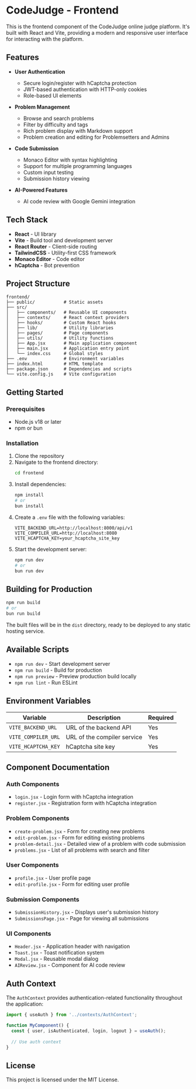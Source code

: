 # CodeJudge - Frontend

This is the frontend component of the CodeJudge online judge platform. It's built with React and Vite, providing a modern and responsive user interface for interacting with the platform.

## Features

- **User Authentication**
  - Secure login/register with hCaptcha protection
  - JWT-based authentication with HTTP-only cookies
  - Role-based UI elements

- **Problem Management**
  - Browse and search problems
  - Filter by difficulty and tags
  - Rich problem display with Markdown support
  - Problem creation and editing for Problemsetters and Admins

- **Code Submission**
  - Monaco Editor with syntax highlighting
  - Support for multiple programming languages
  - Custom input testing
  - Submission history viewing

- **AI-Powered Features**
  - AI code review with Google Gemini integration

## Tech Stack

- **React** - UI library
- **Vite** - Build tool and development server
- **React Router** - Client-side routing
- **TailwindCSS** - Utility-first CSS framework
- **Monaco Editor** - Code editor
- **hCaptcha** - Bot prevention

## Project Structure

```
frontend/
├── public/           # Static assets
├── src/
│   ├── components/   # Reusable UI components
│   ├── contexts/     # React context providers
│   ├── hooks/        # Custom React hooks
│   ├── lib/          # Utility libraries
│   ├── pages/        # Page components
│   ├── utils/        # Utility functions
│   ├── App.jsx       # Main application component
│   ├── main.jsx      # Application entry point
│   └── index.css     # Global styles
├── .env              # Environment variables
├── index.html        # HTML template
├── package.json      # Dependencies and scripts
└── vite.config.js    # Vite configuration
```

## Getting Started

### Prerequisites

- Node.js v18 or later
- npm or bun

### Installation

1. Clone the repository
2. Navigate to the frontend directory:
   ```bash
   cd frontend
   ```
3. Install dependencies:
   ```bash
   npm install
   # or
   bun install
   ```
4. Create a `.env` file with the following variables:
   ```
   VITE_BACKEND_URL=http://localhost:8000/api/v1
   VITE_COMPILER_URL=http://localhost:8080
   VITE_HCAPTCHA_KEY=your_hcaptcha_site_key
   ```
5. Start the development server:
   ```bash
   npm run dev
   # or
   bun run dev
   ```

## Building for Production

```bash
npm run build
# or
bun run build
```

The built files will be in the `dist` directory, ready to be deployed to any static hosting service.

## Available Scripts

- `npm run dev` - Start development server
- `npm run build` - Build for production
- `npm run preview` - Preview production build locally
- `npm run lint` - Run ESLint

## Environment Variables

| Variable | Description | Required |
| --- | --- | --- |
| `VITE_BACKEND_URL` | URL of the backend API | Yes |
| `VITE_COMPILER_URL` | URL of the compiler service | Yes |
| `VITE_HCAPTCHA_KEY` | hCaptcha site key | Yes |

## Component Documentation

### Auth Components
- `login.jsx` - Login form with hCaptcha integration
- `register.jsx` - Registration form with hCaptcha integration

### Problem Components
- `create-problem.jsx` - Form for creating new problems
- `edit-problem.jsx` - Form for editing existing problems
- `problem-detail.jsx` - Detailed view of a problem with code submission
- `problems.jsx` - List of all problems with search and filter

### User Components
- `profile.jsx` - User profile page
- `edit-profile.jsx` - Form for editing user profile

### Submission Components
- `SubmissionHistory.jsx` - Displays user's submission history
- `SubmissionsPage.jsx` - Page for viewing all submissions

### UI Components
- `Header.jsx` - Application header with navigation
- `Toast.jsx` - Toast notification system
- `Modal.jsx` - Reusable modal dialog
- `AIReview.jsx` - Component for AI code review

## Auth Context

The `AuthContext` provides authentication-related functionality throughout the application:

```jsx
import { useAuth } from '../contexts/AuthContext';

function MyComponent() {
  const { user, isAuthenticated, login, logout } = useAuth();
  
  // Use auth context
}
```

## License

This project is licensed under the MIT License.
